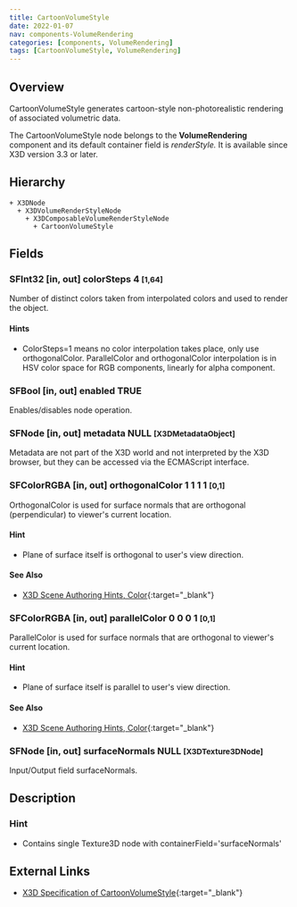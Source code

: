 ```yaml
---
title: CartoonVolumeStyle
date: 2022-01-07
nav: components-VolumeRendering
categories: [components, VolumeRendering]
tags: [CartoonVolumeStyle, VolumeRendering]
---
```

<style>
.post h3 {
  word-spacing: 0.2em;
}
</style>

## Overview

CartoonVolumeStyle generates cartoon-style non-photorealistic rendering of associated volumetric data.

The CartoonVolumeStyle node belongs to the **VolumeRendering** component and its default container field is *renderStyle.* It is available since X3D version 3.3 or later.

## Hierarchy

```
+ X3DNode
  + X3DVolumeRenderStyleNode
    + X3DComposableVolumeRenderStyleNode
      + CartoonVolumeStyle
```

## Fields

### SFInt32 [in, out] **colorSteps** 4 <small>[1,64]</small>

Number of distinct colors taken from interpolated colors and used to render the object.

#### Hints

- ColorSteps=1 means no color interpolation takes place, only use orthogonalColor. ParallelColor and orthogonalColor interpolation is in HSV color space for RGB components, linearly for alpha component.

### SFBool [in, out] **enabled** TRUE

Enables/disables node operation.

### SFNode [in, out] **metadata** NULL <small>[X3DMetadataObject]</small>

Metadata are not part of the X3D world and not interpreted by the X3D browser, but they can be accessed via the ECMAScript interface.

### SFColorRGBA [in, out] **orthogonalColor** 1 1 1 1 <small>[0,1]</small>

OrthogonalColor is used for surface normals that are orthogonal (perpendicular) to viewer's current location.

#### Hint

- Plane of surface itself is orthogonal to user's view direction.

#### See Also

- [X3D Scene Authoring Hints, Color](https://www.web3d.org/x3d/content/examples/X3dSceneAuthoringHints.html#Color){:target="_blank"}

### SFColorRGBA [in, out] **parallelColor** 0 0 0 1 <small>[0,1]</small>

ParallelColor is used for surface normals that are orthogonal to viewer's current location.

#### Hint

- Plane of surface itself is parallel to user's view direction.

#### See Also

- [X3D Scene Authoring Hints, Color](https://www.web3d.org/x3d/content/examples/X3dSceneAuthoringHints.html#Color){:target="_blank"}

### SFNode [in, out] **surfaceNormals** NULL <small>[X3DTexture3DNode]</small>

Input/Output field surfaceNormals.

## Description

### Hint

- Contains single Texture3D node with containerField='surfaceNormals'

## External Links

- [X3D Specification of CartoonVolumeStyle](https://www.web3d.org/documents/specifications/19775-1/V4.0/Part01/components/volume.html#CartoonVolumeStyle){:target="_blank"}
